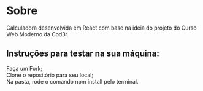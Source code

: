 
<h1>Sobre</h1>
Calculadora desenvolvida em React com base na ideia do projeto do Curso Web Moderno da Cod3r.

<h2>Instruções para testar na sua máquina:</h2>
Faça um Fork;</br>
Clone o repositório para seu local;</br>
Na pasta, rode o comando npm install pelo terminal.
